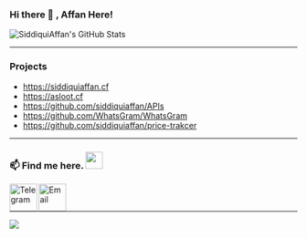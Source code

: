 ### Hi there 👋 , Affan Here!

![SiddiquiAffan's GitHub Stats](https://github-readme-stats.vercel.app/api?username=siddiquiaffan&show_icons=true&theme=dracula&title_color=CDE545&count_private=true&icon_color=CDE545&hide=["issues"])

<p align="left"> </p>


------------------------------------------  
### Projects  
* https://siddiquiaffan.cf
* https://asloot.cf
* https://github.com/siddiquiaffan/APIs  
* https://github.com/WhatsGram/WhatsGram
* https://github.com/siddiquiaffan/price-trakcer
------------------------------------------  

### 📫 Find me here. <img src="https://media.giphy.com/media/WUlplcMpOCEmTGBtBW/giphy.gif" width="30"> 
<div style="display-flex">
<a href="https://t.me/AffanTheBest"> <img align="left" width="48px" src="https://github.com/siddiquiaffan/siddiquiaffan/blob/main/telegram.svg" title="Telegram"/></a>
<a href="mailto:siddiquiaffan201@gmail.com"> <img align="left" width="48px" src="https://img.icons8.com/nolan/64/email.png" title="Email"/> </a><br>
</div>&nbsp;
&nbsp;
&nbsp;

-------------------------------------------

<img style="align-center" src="https://github-readme-stats.lostgirljourney.vercel.app/api/top-langs/?username=siddiquiaffan&layout=compact&show_icons=true&theme=dracula&title_color=CDE545&count_private=true&icon_color=CDE545">
